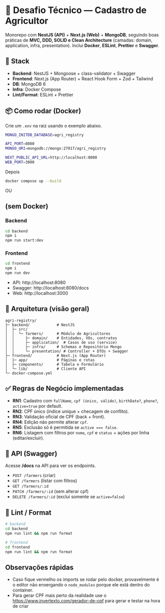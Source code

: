 # 🧪 Desafio Técnico — Cadastro de Agricultor

Monorepo com **NestJS (API)** + **Next.js (Web)** + **MongoDB**, seguindo boas práticas de **MVC, DDD, SOLID e Clean Architecture** (camadas: domain, application, infra, presentation).
Inclui **Docker**, **ESLint**, **Prettier** e **Swagger**.

## 🚀 Stack
- **Backend**: NestJS + Mongoose + class-validator + Swagger
- **Frontend**: Next.js (App Router) + React Hook Form + Zod + Tailwind
- **DB**: MongoDB 6
- **Infra**: Docker Compose
- **Lint/Format**: ESLint + Prettier

## 📦 Como rodar (Docker)
Crie um `.env` na raiz usando o exemplo abaixo.

```bash
MONGO_INITDB_DATABASE=agri_registry

API_PORT=8080
MONGO_URI=mongodb://mongo:27017/agri_registry

NEXT_PUBLIC_API_URL=http://localhost:8080
WEB_PORT=3000
```
Depois

```bash
docker compose up --build
```
OU

## (sem Docker)
### Backend
```bash
cd backend
npm i
npm run start:dev
```
### Frontend
```bash
cd frontend
npm i
npm run dev
```

- API: http://localhost:8080
- Swagger: http://localhost:8080/docs
- Web: http://localhost:3000

## 🧱 Arquitetura (visão geral)
```
agri-registry/
├─ backend/            # NestJS
│  ├─ src/
│  │  └─ farmers/      # Módulo de Agricultores
│  │     ├─ domain/    # Entidades, VOs, contratos
│  │     ├─ application/  # Casos de uso (service)
│  │     ├─ infra/     # Schemas e Repositório Mongo
│  │     └─ presentation/ # Controller + DTOs + Swagger
├─ frontend/           # Next.js (App Router)
│  ├─ app/             # Páginas e rotas
│  ├─ components/      # Tabela e Formulário
│  └─ lib/             # Cliente API
└─ docker-compose.yml
```

## ✅ Regras de Negócio implementadas
- **RN1**: Cadastro com `fullName`, `cpf (único, válido)`, `birthDate?`, `phone?`, `active=true` por default.
- **RN2**: CPF único (índice unique + checagem de conflito).
- **RN3**: Validação oficial de CPF (back + front).
- **RN4**: Edição não permite alterar `cpf`.
- **RN5**: Exclusão só é permitida se `active === false`.
- **RN6**: Listagem com filtros por `nome`, `cpf` e `status` + ações por linha (editar/excluir).

## 📜 API (Swagger)
Acesse **/docs** na API para ver os endpoints.
- `POST /farmers` (criar)
- `GET /farmers` (listar com filtros)
- `GET /farmers/:id`
- `PATCH /farmers/:id` (sem alterar cpf)
- `DELETE /farmers/:id` (exclui somente se `active=false`)

## 🧹 Lint / Format
```bash
# backend
cd backend
npm run lint && npm run format
```
```bash
# frontend
cd frontend
npm run lint && npm run format
```
## Observações rápidas
- Caso fique vermelho os imports se rodar pelo docker, provavelmente é o editor não enxergando o `node_modules` porque ele está dentro do container. 
- Para gerar CPF mais perto da realidade use o https://www.invertexto.com/gerador-de-cpf para gerar e testar na hora de criar